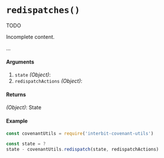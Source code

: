 # `redispatches()`

<div class="tips danger">
  <p><span></span>TODO</p>
  <p>Incomplete content.</p>
</div>

...

#### Arguments

1. `state` *(Object)*:
2. `redispatchActions` *(Object)*:


#### Returns

*(Object)*: State


#### Example

```js
const covenantUtils = require('interbit-covenant-utils')

const state = ?
state - covenantUtils.redispatch(state, redispatchActions)
```

